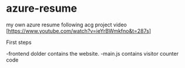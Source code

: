 # azure-resume
my own azure resume following acg project video [https://www.youtube.com/watch?v=ieYrBWmkfno&t=287s]

First steps 

-frontend dolder contains the website. 
 -main.js contains visitor counter code